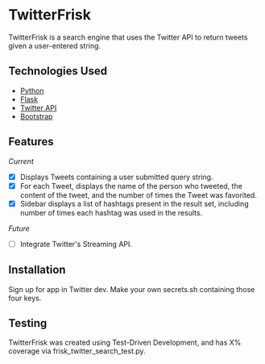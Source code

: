 # TwitterFrisk

TwitterFrisk is a search engine that uses the Twitter API to return tweets given a user-entered string.

## <a name="technologiesused"></a>Technologies Used
- [Python](https://www.python.org/)
- [Flask](https://www.djangoproject.com/)
- [Twitter API](https://dev.twitter.com/rest/public/search)
- [Bootstrap](http://getbootstrap.com/)

## <a name="features"></a>Features
*Current*
- [X] Displays Tweets containing a user submitted query string.
- [X] For each Tweet, displays the name of the person who tweeted, the content of the tweet, and the number of times the Tweet was favorited.
- [X] Sidebar displays a list of hashtags present in the result set, including number of times each hashtag was used in the results.

*Future*
- [ ] Integrate Twitter's Streaming API.

## <a name="Installation"></a>Installation

Sign up for app in Twitter dev. Make your own secrets.sh containing those four keys.

## <a name="Testing"></a>Testing

TwitterFrisk was created using Test-Driven Development, and has X% coverage via frisk_twitter_search_test.py.

